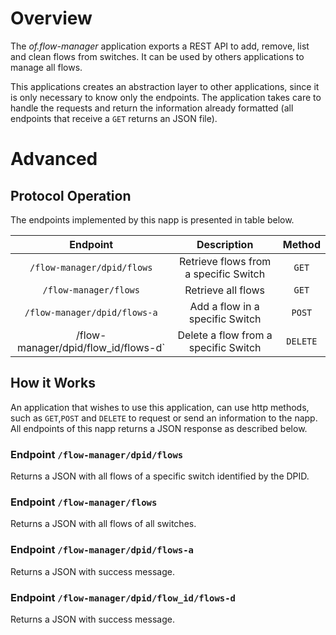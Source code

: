 Overview
========

The _of.flow-manager_ application exports a REST API to add, remove, 
list and clean flows from switches. It can be used by others 
applications to manage all flows.

This applications creates an abstraction layer to other applications, 
since it is only necessary to know only the endpoints. The application
takes care to handle the requests and return the information already 
 formatted (all endpoints that receive a `GET` returns an JSON file).

Advanced
========

Protocol Operation
------------------

The endpoints implemented by this napp is presented in table below. 


|                Endpoint                |              Description              | Method |
|:--------------------------------------:|:-------------------------------------:|:------:|
|       `/flow-manager/dpid/flows`       | Retrieve flows from a specific Switch |   `GET`  |
|           `/flow-manager/flows`          |           Retrieve all flows          |   `GET`  |
|      `/flow-manager/dpid/flows-a`      |    Add a flow in a specific Switch    |  `POST`  |
| /flow-manager/dpid/flow_id/flows-d` |  Delete a flow from a specific Switch | `DELETE` |


How it Works
------------

An application that wishes to use this application, can use http 
methods, such as `GET`,`POST` and `DELETE` to request or send an 
information to the napp. All endpoints of this napp returns a JSON 
response as described below.

### Endpoint `/flow-manager/dpid/flows`

Returns a JSON with all flows of a specific switch identified by the 
DPID.

### Endpoint `/flow-manager/flows`

Returns a JSON with all flows of all switches.

### Endpoint `/flow-manager/dpid/flows-a`

Returns a JSON with success message.

### Endpoint `/flow-manager/dpid/flow_id/flows-d`

Returns a JSON with success message.
